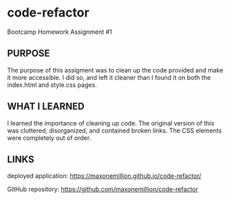 # code-refactor

Bootcamp Homework Assignment #1

## PURPOSE

The purpose of this assigment was to clean up the code provided and make it more accessible. I did so, and left it cleaner than I found it on both the index.html and style.css pages.

## WHAT I LEARNED

I learned the importance of cleaning up code. The original version of this was cluttered, disorganized, and contained broken links. The CSS elements were completely out of order. 

## LINKS

deployed application: https://maxonemillion.github.io/code-refactor/

GitHub repository: https://github.com/maxonemillion/code-refactor
